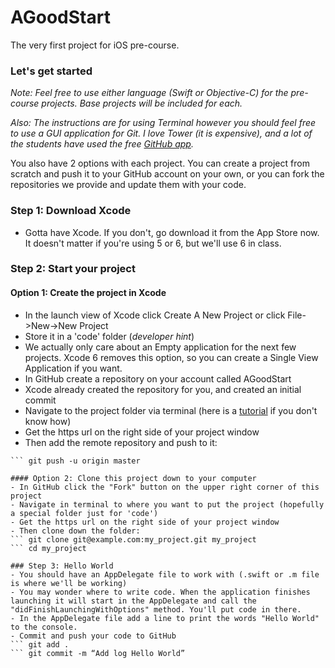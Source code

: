 AGoodStart
==========

The very first project for iOS pre-course.

### Let's get started

*Note: Feel free to use either language (Swift or Objective-C) for the pre-course projects. Base projects will be included for each.*

*Also: The instructions are for using Terminal however you should feel free to use a GUI application for Git. I love Tower (it is expensive), and a lot of the students have used the free [GitHub app](http://mac.github.com).*


You also have 2 options with each project. You can create a project from scratch and push it to your GitHub account on your own, or you can fork the repositories we provide and update them with your code.

### Step 1: Download Xcode
- Gotta have Xcode. If you don't, go download it from the App Store now. It doesn't matter if you're using 5 or 6, but we'll use 6 in class. 

### Step 2: Start your project
#### Option 1: Create the project in Xcode
- In the launch view of Xcode click Create A New Project or click File->New->New Project
- Store it in a 'code' folder (*developer hint*)
- We actually only care about an Empty application for the next few projects. Xcode 6 removes this option, so you can create a Single View Application if you want.
- In GitHub create a repository on your account called AGoodStart
- Xcode already created the repository for you, and created an initial commit
- Navigate to the project folder via terminal (here is a [tutorial](http://computers.tutsplus.com/tutorials/navigating-the-terminal-a-gentle-introduction--mac-3855) if you don't know how)
- Get the https url on the right side of your project window
- Then add the remote repository and push to it:
``` git remote add origin git@example.com:my_project.git [this is your project url]
``` git push -u origin master

#### Option 2: Clone this project down to your computer
- In GitHub click the "Fork" button on the upper right corner of this project
- Navigate in terminal to where you want to put the project (hopefully a special folder just for 'code')
- Get the https url on the right side of your project window
- Then clone down the folder:
``` git clone git@example.com:my_project.git my_project
``` cd my_project

### Step 3: Hello World
- You should have an AppDelegate file to work with (.swift or .m file is where we'll be working)
- You may wonder where to write code. When the application finishes launching it will start in the AppDelegate and call the "didFinishLaunchingWithOptions" method. You'll put code in there.
- In the AppDelegate file add a line to print the words "Hello World" to the console.
- Commit and push your code to GitHub
``` git add .
``` git commit -m “Add log Hello World”

